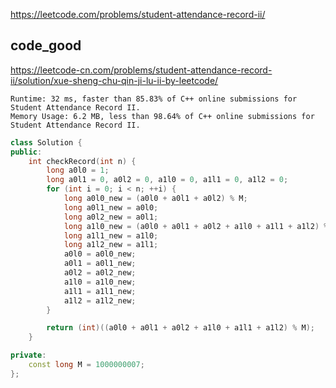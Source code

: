 
https://leetcode.com/problems/student-attendance-record-ii/


## code_good

https://leetcode-cn.com/problems/student-attendance-record-ii/solution/xue-sheng-chu-qin-ji-lu-ii-by-leetcode/

```
Runtime: 32 ms, faster than 85.83% of C++ online submissions for Student Attendance Record II.
Memory Usage: 6.2 MB, less than 98.64% of C++ online submissions for Student Attendance Record II.
```

```cpp
class Solution {
public:
    int checkRecord(int n) {
        long a0l0 = 1;
        long a0l1 = 0, a0l2 = 0, a1l0 = 0, a1l1 = 0, a1l2 = 0;
        for (int i = 0; i < n; ++i) {
            long a0l0_new = (a0l0 + a0l1 + a0l2) % M;
            long a0l1_new = a0l0;
            long a0l2_new = a0l1;
            long a1l0_new = (a0l0 + a0l1 + a0l2 + a1l0 + a1l1 + a1l2) % M;
            long a1l1_new = a1l0;
            long a1l2_new = a1l1;
            a0l0 = a0l0_new;
            a0l1 = a0l1_new;
            a0l2 = a0l2_new;
            a1l0 = a1l0_new;
            a1l1 = a1l1_new;
            a1l2 = a1l2_new;
        }

        return (int)((a0l0 + a0l1 + a0l2 + a1l0 + a1l1 + a1l2) % M);
    }

private:
    const long M = 1000000007;
};
```


